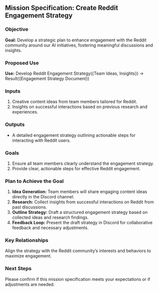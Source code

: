 ## Mission Specification: Create Reddit Engagement Strategy

### Objective
**Goal:** Develop a strategic plan to enhance engagement with the Reddit community around our AI initiatives, fostering meaningful discussions and insights.

### Proposed Use
**Use:** Develop Reddit Engagement Strategy({Team Ideas, Insights}) → Result({Engagement Strategy Document})

### Inputs
1. Creative content ideas from team members tailored for Reddit.
2. Insights on successful interactions based on previous research and experiences.

### Outputs
- A detailed engagement strategy outlining actionable steps for interacting with Reddit users.

### Goals
1. Ensure all team members clearly understand the engagement strategy.
2. Provide clear, actionable steps for effective Reddit engagement.

### Plan to Achieve the Goal
1. **Idea Generation:** Team members will share engaging content ideas directly in the Discord channel.
2. **Research:** Collect insights from successful interactions on Reddit from past discussions.
3. **Outline Strategy:** Draft a structured engagement strategy based on collected ideas and research findings.
4. **Feedback Loop:** Present the draft strategy in Discord for collaborative feedback and necessary adjustments.

### Key Relationships
Align the strategy with the Reddit community’s interests and behaviors to maximize engagement.

### Next Steps
Please confirm if this mission specification meets your expectations or if adjustments are needed.